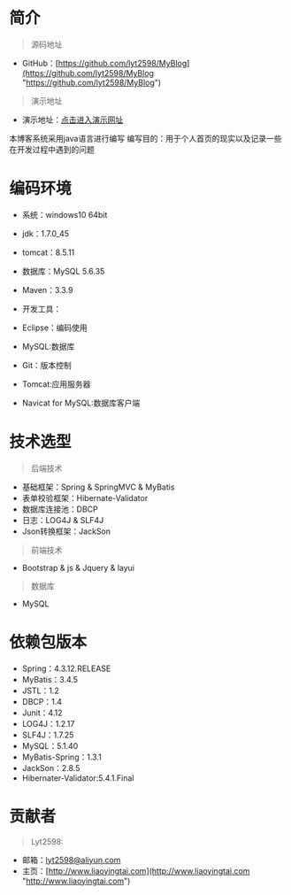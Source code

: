 # 简介

> 源码地址

- GitHub：[https://github.com/lyt2598/MyBlog](https://github.com/lyt2598/MyBlog "https://github.com/lyt2598/MyBlog")

> 演示地址

- 演示地址：[点击进入演示网址](http://www.liaoyingtai.com "http://www.liaoyingtai.com")

本博客系统采用java语言进行编写
编写目的：用于个人首页的现实以及记录一些在开发过程中遇到的问题

# 编码环境

- 系统：windows10 64bit

- jdk：1.7.0_45

- tomcat：8.5.11

- 数据库：MySQL 5.6.35

- Maven：3.3.9

- 开发工具：

- Eclipse：编码使用
- MySQL:数据库
- Git：版本控制
- Tomcat:应用服务器
- Navicat for MySQL:数据库客户端

# 技术选型

> 后端技术

- 基础框架：Spring & SpringMVC & MyBatis
- 表单校验框架：Hibernate-Validator
- 数据库连接池：DBCP
- 日志：LOG4J & SLF4J
- Json转换框架：JackSon

> 前端技术

- Bootstrap & js & Jquery & layui

> 数据库

- MySQL

# 依赖包版本

- Spring：4.3.12.RELEASE
- MyBatis：3.4.5
- JSTL：1.2
- DBCP：1.4
- Junit：4.12
- LOG4J：1.2.17
- SLF4J：1.7.25
- MySQL：5.1.40
- MyBatis-Spring：1.3.1
- JackSon：2.8.5
- Hibernater-Validator:5.4.1.Final

# 贡献者

> Lyt2598:
- 邮箱：lyt2598@aliyun.com
- 主页：[http://www.liaoyingtai.com](http://www.liaoyingtai.com "http://www.liaoyingtai.com")
